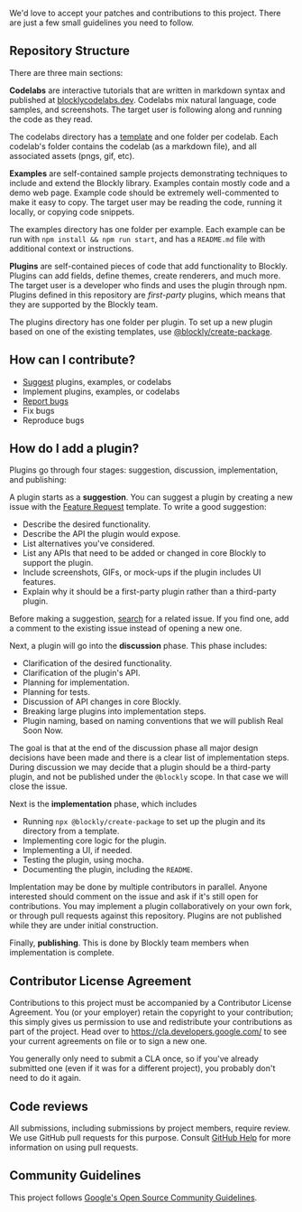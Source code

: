 We'd love to accept your patches and contributions to this project. There are
just a few small guidelines you need to follow.

## Repository Structure

There are three main sections:

**Codelabs** are interactive tutorials that are written in markdown syntax and published at [blocklycodelabs.dev](https://blocklycodelabs.dev). Codelabs mix natural language, code samples, and screenshots. The target user is following along and running the code as they read.

The codelabs directory has a [template](https://github.com/google/blockly-samples/blob/master/codelabs/template.md) and one folder per codelab. Each codelab's folder contains the codelab (as a markdown file), and all associated assets (pngs, gif, etc).

**Examples** are self-contained sample projects demonstrating techniques to include and extend the Blockly library. Examples contain mostly code and a demo web page. Example code should be extremely well-commented to make it easy to copy. The target user may be reading the code, running it locally, or copying code snippets.

The examples directory has one folder per example. Each example can be run with `npm install && npm run start`, and has a `README.md` file with additional context or instructions.

**Plugins** are self-contained pieces of code that add functionality to Blockly. Plugins can add fields, define themes, create renderers, and much more. The target user is a developer who finds and uses the plugin through npm. Plugins defined in this repository are *first-party* plugins, which means that they are supported by the Blockly team.

The plugins directory has one folder per plugin. To set up a new plugin based on one of the existing templates, use [@blockly/create-package](https://www.npmjs.com/package/@blockly/create-package).

## How can I contribute?

- [Suggest](https://github.com/google/blockly-samples/issues/new?assignees=&labels=type%3A+feature+request%2C+triage&template=feature_request.md) plugins, examples, or codelabs
- Implement plugins, examples, or codelabs
- [Report bugs](https://github.com/google/blockly-samples/issues/new?assignees=&labels=type%3A+bug%2C+triage&template=bug_report.md)
- Fix bugs
- Reproduce bugs

## How do I add a plugin?

Plugins go through four stages: suggestion, discussion, implementation, and publishing:

A plugin starts as a **suggestion**. You can suggest a plugin by creating a new issue with the [Feature Request](https://github.com/google/blockly-samples/issues/new?assignees=&labels=type%3A+feature+request%2C+triage&template=feature_request.md) template. To write a good suggestion:
- Describe the desired functionality.
- Describe the API the plugin would expose.
- List alternatives you've considered.
- List any APIs that need to be added or changed in core Blockly to support the plugin.
- Include screenshots, GIFs, or mock-ups if the plugin includes UI features.
- Explain why it should be a first-party plugin rather than a third-party plugin.

Before making a suggestion, [search](https://github.com/google/blockly-samples/issues?q=is%3Aopen+is%3Aissue+label%3A%22category%3A+plugin%22+label%3A%22type%3A+feature+request%22) for a related issue. If you find one, add a comment to the existing issue instead of opening a new one.

Next, a plugin will go into the **discussion** phase. This phase includes:
- Clarification of the desired functionality.
- Clarification of the plugin's API.
- Planning for implementation.
- Planning for tests.
- Discussion of API changes in core Blockly.
- Breaking large plugins into implementation steps.
- Plugin naming, based on naming conventions that we will publish Real Soon Now.

The goal is that at the end of the discussion phase all major design decisions have been made and there is a clear list of implementation steps. During discussion we may decide that a plugin should be a third-party plugin, and not be published under the `@blockly` scope. In that case we will close the issue.

Next is the **implementation** phase, which includes
- Running `npx @blockly/create-package` to set up the plugin and its directory from a template.
- Implementing core logic for the plugin.
- Implementing a UI, if needed.
- Testing the plugin, using mocha.
- Documenting the plugin, including the `README`.

Implentation may be done by multiple contributors in parallel. Anyone interested should comment on the issue and ask if it's still open for contributions. You may implement a plugin collaboratively on your own fork, or through pull requests against this repository. Plugins are not published while they are under initial construction.

Finally, **publishing**. This is done by Blockly team members when implementation is complete.

## Contributor License Agreement

Contributions to this project must be accompanied by a Contributor License
Agreement. You (or your employer) retain the copyright to your contribution;
this simply gives us permission to use and redistribute your contributions as
part of the project. Head over to <https://cla.developers.google.com/> to see
your current agreements on file or to sign a new one.

You generally only need to submit a CLA once, so if you've already submitted one
(even if it was for a different project), you probably don't need to do it
again.

## Code reviews

All submissions, including submissions by project members, require review. We
use GitHub pull requests for this purpose. Consult
[GitHub Help](https://help.github.com/articles/about-pull-requests/) for more
information on using pull requests.

## Community Guidelines

This project follows
[Google's Open Source Community Guidelines](https://opensource.google.com/conduct/).
